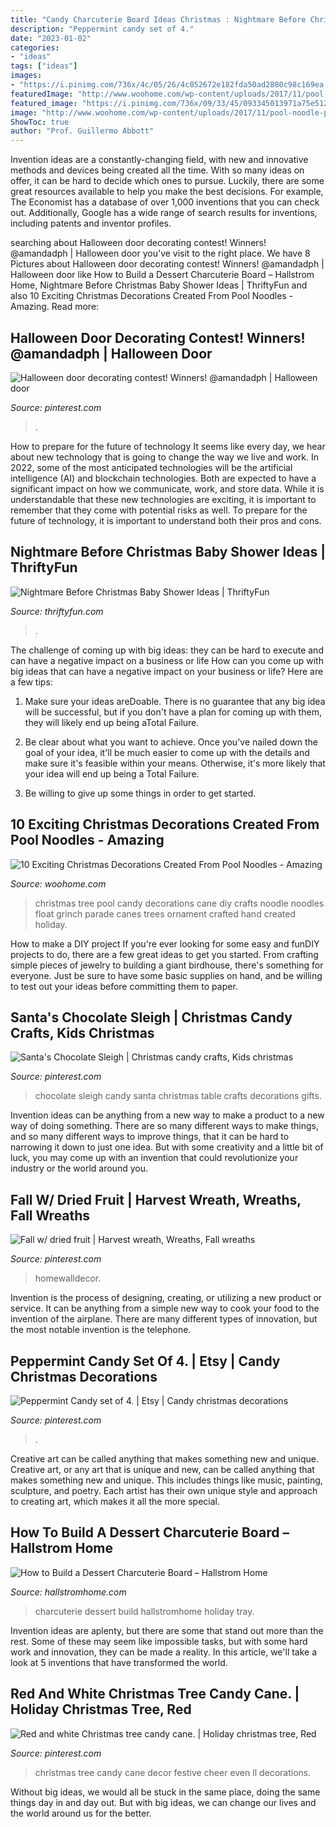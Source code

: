 ```yaml
---
title: "Candy Charcuterie Board Ideas Christmas : Nightmare Before Christmas Baby Shower Ideas"
description: "Peppermint candy set of 4."
date: "2023-01-02"
categories:
- "ideas"
tags: ["ideas"]
images:
- "https://i.pinimg.com/736x/4c/05/26/4c052672e182fda50ad2880c98c169ea.jpg"
featuredImage: "http://www.woohome.com/wp-content/uploads/2017/11/pool-noodle-projects-for-christmas-4.jpg"
featured_image: "https://i.pinimg.com/736x/09/33/45/093345013971a75e512c601358159e58.jpg"
image: "http://www.woohome.com/wp-content/uploads/2017/11/pool-noodle-projects-for-christmas-4.jpg"
ShowToc: true
author: "Prof. Guillermo Abbott"
---
```



Invention ideas are a constantly-changing field, with new and innovative methods and devices being created all the time. With so many ideas on offer, it can be hard to decide which ones to pursue. Luckily, there are some great resources available to help you make the best decisions. For example, The Economist has a database of over 1,000 inventions that you can check out. Additionally, Google has a wide range of search results for inventions, including patents and inventor profiles.

	

		
searching about Halloween door decorating contest! Winners! @amandadph | Halloween door you've visit to the right place. We have 8 Pictures about Halloween door decorating contest! Winners! @amandadph | Halloween door like How to Build a Dessert Charcuterie Board – Hallstrom Home, Nightmare Before Christmas Baby Shower Ideas | ThriftyFun and also 10 Exciting Christmas Decorations Created From Pool Noodles - Amazing. Read more:
		
    
## Halloween Door Decorating Contest! Winners! @amandadph | Halloween Door

<img loading=lazy src="https://i.pinimg.com/736x/6c/40/f0/6c40f0e6226647c2443b30554b29f0a9--halloween-door-mad-scientists.jpg" onerror="this.onerror=null;this.src='https://tse4.mm.bing.net/th?id=OIP.Ei45aM_sip_mqAY-b3o8RQHaJ3&amp;pid=15.1';" alt="Halloween door decorating contest! Winners! @amandadph | Halloween door">

_Source: pinterest.com_

>. 

	

How to prepare for the future of technology
It seems like every day, we hear about new technology that is going to change the way we live and work. In 2022, some of the most anticipated technologies will be the artificial intelligence (AI) and blockchain technologies. Both are expected to have a significant impact on how we communicate, work, and store data. While it is understandable that these new technologies are exciting, it is important to remember that they come with potential risks as well. To prepare for the future of technology, it is important to understand both their pros and cons.

    
## Nightmare Before Christmas Baby Shower Ideas | ThriftyFun

<img loading=lazy src="https://img.thrfun.com/img/085/272/nightmare_before_christmas_baby_shower_6_l1.jpg" onerror="this.onerror=null;this.src='https://tse2.mm.bing.net/th?id=OIP.CozR2ldHgrJgHK5e2uv-GQHaE7&amp;pid=15.1';" alt="Nightmare Before Christmas Baby Shower Ideas | ThriftyFun">

_Source: thriftyfun.com_

>. 

	

The challenge of coming up with big ideas: they can be hard to execute and can have a negative impact on a business or life
How can you come up with big ideas that can have a negative impact on your business or life? Here are a few tips: 
1. Make sure your ideas areDoable. There is no guarantee that any big idea will be successful, but if you don't have a plan for coming up with them, they will likely end up being aTotal Failure. 

2. Be clear about what you want to achieve. Once you've nailed down the goal of your idea, it'll be much easier to come up with the details and make sure it's feasible within your means. Otherwise, it's more likely that your idea will end up being a Total Failure. 

3. Be willing to give up some things in order to get started.

    
## 10 Exciting Christmas Decorations Created From Pool Noodles - Amazing

<img loading=lazy src="http://www.woohome.com/wp-content/uploads/2017/11/pool-noodle-projects-for-christmas-4.jpg" onerror="this.onerror=null;this.src='https://tse4.mm.bing.net/th?id=OIP.cj1aqKVhHVu8nPQTrZ6CmQHaJ4&amp;pid=15.1';" alt="10 Exciting Christmas Decorations Created From Pool Noodles - Amazing">

_Source: woohome.com_

>christmas tree pool candy decorations cane diy crafts noodle noodles float grinch parade canes trees ornament crafted hand created holiday. 

	

How to make a DIY project
If you're ever looking for some easy and funDIY projects to do, there are a few great ideas to get you started. From crafting simple pieces of jewelry to building a giant birdhouse, there's something for everyone. Just be sure to have some basic supplies on hand, and be willing to test out your ideas before committing them to paper.

    
## Santa&#039;s Chocolate Sleigh | Christmas Candy Crafts, Kids Christmas

<img loading=lazy src="https://i.pinimg.com/originals/20/48/c2/2048c2f719284dad9d57e0db508a66df.jpg" onerror="this.onerror=null;this.src='https://tse1.mm.bing.net/th?id=OIP.bUiiugqKhBAtwTt7FTC2QwHaJ6&amp;pid=15.1';" alt="Santa&#039;s Chocolate Sleigh | Christmas candy crafts, Kids christmas">

_Source: pinterest.com_

>chocolate sleigh candy santa christmas table crafts decorations gifts. 

	

Invention ideas can be anything from a new way to make a product to a new way of doing something. There are so many different ways to make things, and so many different ways to improve things, that it can be hard to narrowing it down to just one idea. But with some creativity and a little bit of luck, you may come up with an invention that could revolutionize your industry or the world around you.

    
## Fall W/ Dried Fruit | Harvest Wreath, Wreaths, Fall Wreaths

<img loading=lazy src="https://i.pinimg.com/736x/09/33/45/093345013971a75e512c601358159e58.jpg" onerror="this.onerror=null;this.src='https://tse3.mm.bing.net/th?id=OIP.yE4qajLdT3b0LhG-t3kkhQHaHa&amp;pid=15.1';" alt="Fall w/ dried fruit | Harvest wreath, Wreaths, Fall wreaths">

_Source: pinterest.com_

>homewalldecor. 

	

Invention is the process of designing, creating, or utilizing a new product or service. It can be anything from a simple new way to cook your food to the invention of the airplane. There are many different types of innovation, but the most notable invention is the telephone.

    
## Peppermint Candy Set Of 4. | Etsy | Candy Christmas Decorations

<img loading=lazy src="https://i.pinimg.com/736x/4c/05/26/4c052672e182fda50ad2880c98c169ea.jpg" onerror="this.onerror=null;this.src='https://tse4.mm.bing.net/th?id=OIP.NcDrVFF7LiBArSEIbQp_PAHaJN&amp;pid=15.1';" alt="Peppermint Candy set of 4. | Etsy | Candy christmas decorations">

_Source: pinterest.com_

>. 

	

Creative art can be called anything that makes something new and unique.
Creative art, or any art that is unique and new, can be called anything that makes something new and unique. This includes things like music, painting, sculpture, and poetry. Each artist has their own unique style and approach to creating art, which makes it all the more special.

    
## How To Build A Dessert Charcuterie Board – Hallstrom Home

<img loading=lazy src="https://www.hallstromhome.com/wp-content/uploads/2020/12/dessert-charcuterie-board.jpg" onerror="this.onerror=null;this.src='https://tse2.mm.bing.net/th?id=OIP.dLl3mXUq7HEyJkfhBNFR4wHaJ4&amp;pid=15.1';" alt="How to Build a Dessert Charcuterie Board – Hallstrom Home">

_Source: hallstromhome.com_

>charcuterie dessert build hallstromhome holiday tray. 

	

Invention ideas are aplenty, but there are some that stand out more than the rest. Some of these may seem like impossible tasks, but with some hard work and innovation, they can be made a reality. In this article, we'll take a look at 5 inventions that have transformed the world.

    
## Red And White Christmas Tree Candy Cane. | Holiday Christmas Tree, Red

<img loading=lazy src="https://i.pinimg.com/736x/df/32/3f/df323f849b0f2f7e2865d1094378251e--candy-cane-christmas-white-christmas-trees.jpg" onerror="this.onerror=null;this.src='https://tse4.mm.bing.net/th?id=OIP.RzmF-P46hd_IcvbXkiGmGQHaJ3&amp;pid=15.1';" alt="Red and white Christmas tree candy cane. | Holiday christmas tree, Red">

_Source: pinterest.com_

>christmas tree candy cane decor festive cheer even ll decorations. 

	

Without big ideas, we would all be stuck in the same place, doing the same things day in and day out. But with big ideas, we can change our lives and the world around us for the better.

